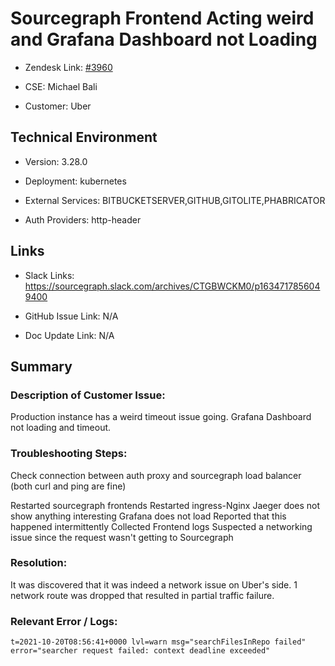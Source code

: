 # Sourcegraph Frontend Acting weird and Grafana Dashboard not Loading



- Zendesk Link: [#3960](https://sourcegraph.zendesk.com/agent/tickets/3960)

- CSE: Michael Bali

- Customer: Uber <!-- Redact if this contains personally identifying information -->


<!-- Data populated from integration, speak to Ben Gordon or Michael Bali if not working -->

<!-- During Internal team trial, fill missing data manually (we are waiting for all data to sync) -->



## Technical Environment

- Version: 3.28.0​

- Deployment: kubernetes

- External Services: BITBUCKETSERVER,GITHUB,GITOLITE,PHABRICATOR

- Auth Providers: http-header





## Links
<!-- Data for CSE manual entry -->
- Slack Links: https://sourcegraph.slack.com/archives/CTGBWCKM0/p1634717856049400

- GitHub Issue Link: N/A

- Doc Update Link: N/A



## Summary
### Description of Customer Issue:  
Production instance has a weird timeout issue going. Grafana Dashboard not loading and timeout.


### Troubleshooting Steps:  
Check connection between auth proxy and sourcegraph load balancer (both curl and ping are fine)

Restarted sourcegraph frontends
Restarted ingress-Nginx
Jaeger does not show anything interesting
Grafana does not load
Reported that this happened intermittently
Collected Frontend logs
Suspected a networking issue since the request wasn't getting to Sourcegraph

### Resolution:  
It was discovered that it was indeed a network issue on Uber's side.  1 network route was dropped that resulted in partial traffic failure.

### Relevant Error / Logs:  

<!-- Please redact keys, tokens, and personal identifying information -->

```t=2021-10-20T08:56:41+0000 lvl=warn msg="searchFilesInRepo failed" error="searcher request failed: context deadline exceeded" ```




<!-- Once complete, upload a copy to https://github.com/sourcegraph/support-tools-internal/tree/main/resolved-tickets as a .md file -->
<!-- Name the file 3960.md -->
